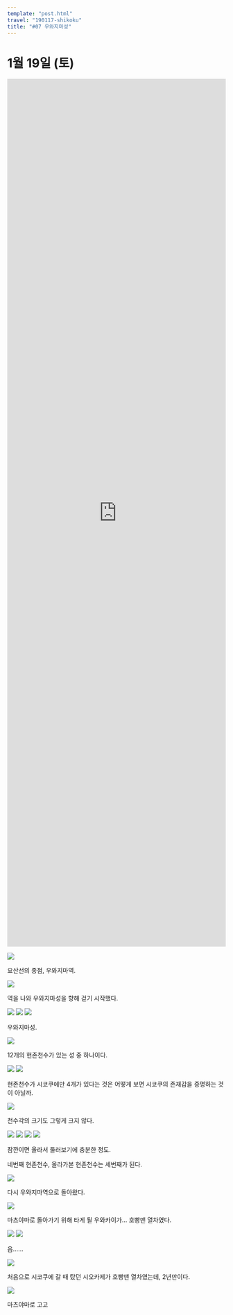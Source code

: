```yaml
---
template: "post.html"
travel: "190117-shikoku"
title: "#07 우와지마성"
---
```


# 1월 19일 (토)

<iframe src="https://www.google.com/maps/embed?pb=!1m18!1m12!1m3!1d3532.147618992432!2d132.56688928241857!3d33.22073883217512!2m3!1f0!2f0!3f0!3m2!1i1024!2i768!4f13.1!3m3!1m2!1s0x354f61cca45e4261%3A0xeca596faddc141c5!2z7Jqw7JmA7KeA66eIIOyEsQ!5e0!3m2!1sko!2skr!4v1553924425052!5m2!1sko!2skr" style="width: 100%; height: 50vh; border:0" allowfullscreen></iframe>

![](/190117-shikoku/07_02.jpg)

요산선의 종점, 우와지마역.

![](/190117-shikoku/07_03.jpg)

역을 나와 우와지마성을 향해 걷기 시작했다.

![](/190117-shikoku/07_05.jpg)
![](/190117-shikoku/07_06.jpg)
![](/190117-shikoku/07_07.jpg)

우와지마성.

![](/190117-shikoku/07_08.jpg)

12개의 현존천수가 있는 성 중 하나이다.

![](/190117-shikoku/07_09.jpg)
![](/190117-shikoku/07_10.jpg)

현존천수가 시코쿠에만 4개가 있다는 것은 어떻게 보면 시코쿠의 존재감을 증명하는 것이 아닐까.

![](/190117-shikoku/07_11.jpg)

천수각의 크기도 그렇게 크지 않다.

![](/190117-shikoku/07_12.jpg)
![](/190117-shikoku/07_13.jpg)
![](/190117-shikoku/07_14.jpg)
![](/190117-shikoku/07_15.jpg)

잠깐이면 올라서 둘러보기에 충분한 정도.

네번째 현존천수, 올라가본 현존천수는 세번째가 된다.

![](/190117-shikoku/07_17.jpg)

다시 우와지마역으로 돌아왔다.

![](/190117-shikoku/07_18.jpg)

마츠야마로 돌아가기 위해 타게 될 우와카이가... 호빵맨 열차였다.

![](/190117-shikoku/07_19.jpg)
![](/190117-shikoku/07_22.jpg)

음......

![](/190117-shikoku/07_23.jpg)

처음으로 시코쿠에 갈 때 탔던 시오카제가 호빵맨 열차였는데, 2년만이다.

![](/190117-shikoku/07_24.jpg)

마츠야마로 고고
